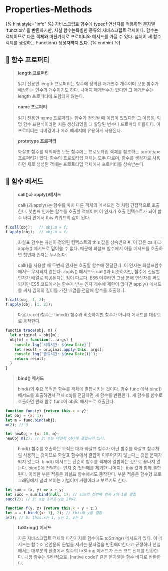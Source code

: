 # Properties-Methods

{% hint style="info" %}
자바스크립트 함수에 typeof 연산자를 적용하면 문자열 'function' 을 반환하지만, 사실 함수는특별한 종류의 자바스크립트 객체이다. 함수는 객체이므로 다른 객체와 마찬가지로 프로퍼티와 메서드를 가질 수 있다. 심지어 새 함수 객체를 생성하는 Function() 생성자까지 있다.&#x20;
{% endhint %}

## 🐇  함수 프로퍼티

> **length 프로퍼티**
>
> 읽기 전용인 length 프로퍼티는 함수에 정의된 매개변수 개수이며 보통 함수가 예상하는 인수의 개수이기도 하다. 나머지 매개변수가 있다면 그 매개변수는 length 프로퍼티에 포함되지 않는다.

> **name 프로퍼티**
>
> 읽기 전용인 name 프로퍼티는 함수가 정의될 때 이름이 있었다면 그 이름을, 익명 함수 표현식이라면 처음 생성되었을 대 할당된 변수나 프로퍼티 이름이다. 이 프로퍼티는 디버깅이나 에러 메세지에 유용하게 사용된다.

> **prototype 프로퍼티**
>
> 화살표 함수를 제외하면 모든 함수에는 프로토타입 객체를 참조하는 prototype 프로퍼티가 있다. 함수의 프로토타입 객체는 모두 다르며, 함수를 생성자로 사용하면 새로 생성된 객체는 프로토타입 객체에서 프로퍼티를 상속받는다.

## 🐇 함수 메서드

> **call()과 apply()메서드**
>
> call()과 apply()는 함수를 마치 다른 객체의 메서드인 것 처럼 간접적으로 호출한다. 첫번째 인자는 함수를 호출할 객체이며 이 인자가 호출 컨텍스트가 되어 함수 바디 안에서 this 키워드의 값이 된다.&#x20;

```javascript
f.call(obj);   // obj.m = f;
f.apply(obj);  // obj.m = f;
```

> 화살표 함수는 자신이 정의된 컨텍스트의 this 값을 상속받으며, 이 값은 call()과 apply() 메서드로 덮어쓸 수 없다. 때문에 화살표 함수에서 이들 메서드를 호출하면 첫번째 인자는 무시된다.

> call()을 사용할 때 두번째 인자는 호출될 함수에 전달된다. 이 인자는 화살표함수에서도 무시되지 않는다. apply() 메서드도 call()과 비슷하지만, 함수에 전달할 인자가 배열로 제공된다는 점이 다르다. ES6 이후라면 그냥 분해 연산자를 써도 되지만 ES5 코드에서는 함수가 받는 인자 개수에 제한이 없다면 apply() 메서드를 써서 임의의 길이를 가진 배열을 전달해 함수를 호출했다.&#x20;

```javascript
f.call(obj, 1, 2);
f.apply(obj, [1, 2]);
```

> 다음 trace()함수는 timed() 함수와 비슷하지만 함수가 아니라 메서드를 대상으로 동작한다.&#x20;

```javascript
functin trace(obj, m) {
  let original = obj[m];
  obj[m] = function(...args) {
    console.log(`시작시간: ${new Date}`)
    let result = original.apply(this, args);
    console.log(`종료시간: ${new Date()}`);
    return result;
  }
}
```

> &#x20;**bind() 메서드**
>
> &#x20;bind()의 주요 목적은 함수를 객체에 결합시키는 것이다. 함수 func 에서 bind() 메서드를 호출하면서 객체 obj를 전달하면 새 함수를 반환한다. 새 함수를 함수로 호출하면 원래 함수 func이 obj의 메서드로 호출된다.

```javascript
function func(y) {return this.x = y};
let obj = {x: 1};
let m = func.bind(obj);
m(2); // 3

let newObj = {x: 10, m};
newObj.m(2); // 3: m는 여전히 obj에 결합되어 있다.
```

> bind() 함수를 호출하는 목적은 대개 화살표 함수가 아닌 함수를 화살표 함수처럼 사용하는 것이므로 화살표 함수에서 결합이 이루어지지 않는다는 것은 문제가 되지 않는다. bind() 메서드는 단순히 함수를 객체에 결합하는 것으로 끝나지 않는다. bind()에 전달하는 인자 중 첫번째를 제외한 나머지는 this 값과 함께 결합된다. 이러한 부분 적용은 화살표 함수에서도 동작한다. 부분 적용은 함수형 프로그래밍에서 널리 쓰이는 기법이며 커링이라고 부르기도 한다.

```javascript
let sum = (x, y) => x + y;
let succ = sum.bind(null, 1); // sum의 첫번째 인자 x와 1을 결합
succ(2); // 3: x는 1이고 y는 2이다.
```

```javascript
function f(y, z) {return this.x + y + z;}
let a = f.bind({x: 1}, 2); // this와 y를 결합
a(3); // 6: this.x는 1, y는 2, z는 3
```

> &#x20;**toString() 메서드**
>
> &#x20;자른 자바스크립트 객체와 마찬가지로 함수에도 toString() 메서드가 있다. 이 메서드는 함수ㅇ 선언문의 문법을 지키는 문자열을 반환해야한다고 규정하나 현실에서는 대부분의 환경에서 함수의 toString 메서드가 소스 코드 전체를 반환한다. 내장 함수는 일반적으로 '\[native code]' 같은 문자열을 함수 바디로 반환한다.

